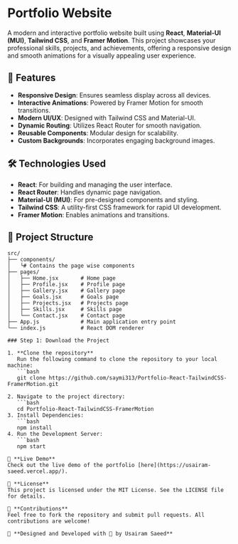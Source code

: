 # Portfolio Website

A modern and interactive portfolio website built using **React**, **Material-UI (MUI)**, **Tailwind CSS**, and **Framer Motion**. This project showcases your professional skills, projects, and achievements, offering a responsive design and smooth animations for a visually appealing user experience.

## 🚀 Features

- **Responsive Design**: Ensures seamless display across all devices.
- **Interactive Animations**: Powered by Framer Motion for smooth transitions.
- **Modern UI/UX**: Designed with Tailwind CSS and Material-UI.
- **Dynamic Routing**: Utilizes React Router for smooth navigation.
- **Reusable Components**: Modular design for scalability.
- **Custom Backgrounds**: Incorporates engaging background images.

## 🛠️ Technologies Used

- **React**: For building and managing the user interface.
- **React Router**: Handles dynamic page navigation.
- **Material-UI (MUI)**: For pre-designed components and styling.
- **Tailwind CSS**: A utility-first CSS framework for rapid UI development.
- **Framer Motion**: Enables animations and transitions.

## 📂 Project Structure

```plaintext
src/
├── components/
│   └# Contains the page wise components
├── pages/
│   ├── Home.jsx       # Home page
│   ├── Profile.jsx    # Profile page
│   ├── Gallery.jsx    # Gallery page
│   ├── Goals.jsx      # Goals page
│   ├── Projects.jsx   # Projects page
│   ├── Skills.jsx     # Skills page
│   └── Contact.jsx    # Contact page
├── App.js             # Main application entry point
└── index.js           # React DOM renderer

### Step 1: Download the Project

1. **Clone the repository**  
   Run the following command to clone the repository to your local machine:
   ```bash
   git clone https://github.com/saymi313/Portfolio-React-TailwindCSS-FramerMotion.git

2. Navigate to the project directory:
   ```bash
   cd Portfolio-React-TailwindCSS-FramerMotion
3. Install Dependencies:
   ```bash
   npm install
4. Run the Development Server:
   ```bash
   npm start

🔗 **Live Demo**  
Check out the live demo of the portfolio [here](https://usairam-saeed.vercel.app/).

📜 **License**  
This project is licensed under the MIT License. See the LICENSE file for details.

🤝 **Contributions**  
Feel free to fork the repository and submit pull requests. All contributions are welcome!

🎨 **Designed and Developed with 💙 by Usairam Saeed**

